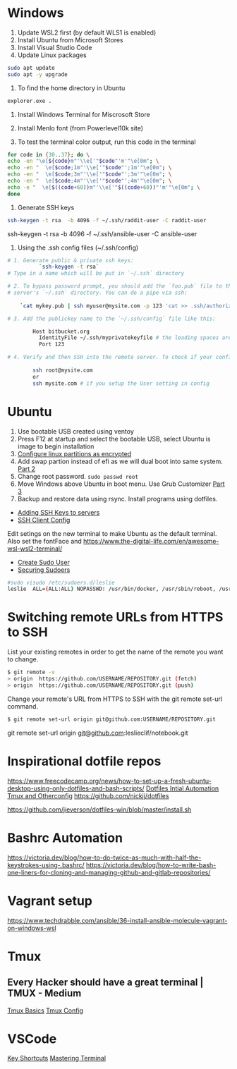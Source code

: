 # Windows

1. Update WSL2 first (by default WLS1 is enabled)
1. Install Ubuntu from Microsoft Stores
1. Install Visual Studio Code
1. Update Linux packages
```BASH
sudo apt update
sudo apt -y upgrade
```
1. To find the home directory in Ubuntu
```BASH
explorer.exe .
```
1. Install Windows Terminal for Miscrosoft Store

1. Install Menlo font (from Powerlevel10k site)

1. To test the terminal color output, run this code in the terminal
```BASH
for code in {30..37}; do \
echo -en "\e[${code}m"'\\e['"$code"'m'"\e[0m"; \
echo -en "  \e[$code;1m"'\\e['"$code"';1m'"\e[0m"; \
echo -en "  \e[$code;3m"'\\e['"$code"';3m'"\e[0m"; \
echo -en "  \e[$code;4m"'\\e['"$code"';4m'"\e[0m"; \
echo -e "  \e[$((code+60))m"'\\e['"$((code+60))"'m'"\e[0m"; \
done
```
1. Generate SSH keys
```BASH
ssh-keygen -t rsa  -b 4096 -f ~/.ssh/raddit-user -C raddit-user
```
ssh-keygen -t rsa  -b 4096 -f ~/.ssh/ansible-user -C ansible-user

1. Using the .ssh config files (~/.ssh/config)
```BASH
# 1. Generate public & private ssh keys:
          `ssh-keygen -t rsa`
# Type in a name which will be put in `~/.ssh` directory

# 2. To bypass password prompt, you should add the `foo.pub` file to the `authorized_keys` file on the
# server's `~/.ssh` directory. You can do a pipe via ssh:
    
    `cat mykey.pub | ssh myuser@mysite.com -p 123 'cat >> .ssh/authorized_keys' `

# 3. Add the publickey name to the `~/.ssh/config` file like this:

        Host bitbucket.org
          IdentityFile ~/.ssh/myprivatekeyfile # the leading spaces are important!
          Port 123

# 4. Verify and then SSH into the remote server. To check if your config is right type: `ssh -T git@github.com`
      
        ssh root@mysite.com
        or
        ssh mysite.com # if you setup the User setting in config
```
# Ubuntu
1. Use bootable USB created using ventoy
1. Press F12 at startup and select the bootable USB, select Ubuntu is image to begin installation
1. [Configure linux partitions as encrypted](https://www.youtube.com/watch?v=gvYM6hqTkQo)
1. Add swap partion instead of efi as we will dual boot into same system. [Part 2](https://askubuntu.com/questions/1033497/dual-boot-windows-10-and-linux-ubuntu-on-separate-ssd)
1. Change root password. `sudo passwd root`
1. Move Windows above Ubuntu in boot menu. Use Grub Customizer [Part 3](https://askubuntu.com/questions/1033497/dual-boot-windows-10-and-linux-ubuntu-on-separate-ssd)
1. Backup and restore data using rsync. Install programs using dotfiles.

- [Adding SSH Keys to servers](https://www.digitalocean.com/docs/droplets/how-to/add-ssh-keys/)
- [SSH Client Config](https://www.digitalocean.com/community/tutorials/how-to-configure-custom-connection-options-for-your-ssh-client)

Edit setings on the new terminal to make Ubuntu as the default terminal. Also set the fontFace and 
https://www.the-digital-life.com/en/awesome-wsl-wsl2-terminal/
- [Create Sudo User](https://www.digitalocean.com/community/tutorials/how-to-create-a-new-sudo-enabled-user-on-ubuntu-20-04-quickstart)
- [Securing Sudoers](https://www.digitalocean.com/community/tutorials/how-to-edit-the-sudoers-file)
```BASH
#sudo visudo /etc/sudoers.d/leslie
leslie  ALL=(ALL:ALL) NOPASSWD: /usr/bin/docker, /usr/sbin/reboot, /usr/sbin/shutdown, /usr/bin/apt-get, /usr/local/bin/docker-compose
```
# Switching remote URLs from HTTPS to SSH
List your existing remotes in order to get the name of the remote you want to change.
```BASH
$ git remote -v
> origin  https://github.com/USERNAME/REPOSITORY.git (fetch)
> origin  https://github.com/USERNAME/REPOSITORY.git (push)
```
Change your remote's URL from HTTPS to SSH with the git remote set-url command.
```BASH
$ git remote set-url origin git@github.com:USERNAME/REPOSITORY.git
```
git remote set-url origin git@github.com:leslieclif/notebook.git
# Inspirational dotfile repos
https://www.freecodecamp.org/news/how-to-set-up-a-fresh-ubuntu-desktop-using-only-dotfiles-and-bash-scripts/
[Dotfiles Intial Automation](https://github.com/victoriadrake/dotfiles/tree/ubuntu-19.10)
[Tmux and Otherconfig](https://github.com/georgijd/dotfiles)
https://github.com/nickjj/dotfiles

https://github.com/jieverson/dotfiles-win/blob/master/install.sh

# Bashrc Automation
https://victoria.dev/blog/how-to-do-twice-as-much-with-half-the-keystrokes-using-.bashrc/
https://victoria.dev/blog/how-to-write-bash-one-liners-for-cloning-and-managing-github-and-gitlab-repositories/

# Vagrant setup
https://www.techdrabble.com/ansible/36-install-ansible-molecule-vagrant-on-windows-wsl

# Tmux
## Every Hacker should have a great terminal | TMUX - Medium
[Tmux Basics](https://medium.com/@lanycrost/every-hacker-should-have-a-great-terminal-tmux-part-1-introduction-82b8f4fa5e79)
[Tmux Config](https://medium.com/@lanycrost/every-hacker-should-have-a-great-terminal-tmux-part-2-configuration-abe57a8c082d)

# VSCode
[Key Shortcuts](https://github.com/microsoft/vscode-tips-and-tricks)
[Mastering Terminal](https://www.growingwiththeweb.com/2017/03/mastering-vscodes-terminal.html)
